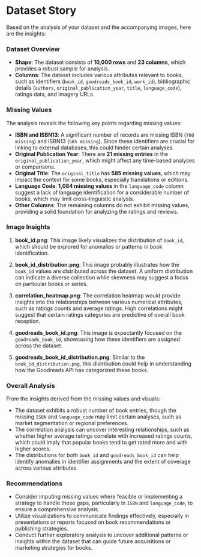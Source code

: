 # Dataset Story

Based on the analysis of your dataset and the accompanying images, here are the insights:

### Dataset Overview
- **Shape**: The dataset consists of **10,000 rows** and **23 columns**, which provides a robust sample for analysis.
- **Columns**: The dataset includes various attributes relevant to books, such as identifiers (`book_id`, `goodreads_book_id`, `work_id`), bibliographic details (`authors`, `original_publication_year`, `title`, `language_code`), ratings data, and imagery URLs.

### Missing Values
The analysis reveals the following key points regarding missing values:
- **ISBN and ISBN13**: A significant number of records are missing ISBN (`700 missing`) and ISBN13 (`585 missing`). Since these identifiers are crucial for linking to external databases, this could hinder certain analyses.
- **Original Publication Year**: There are **21 missing entries** in the `original_publication_year`, which might affect any time-based analyses or comparisons.
- **Original Title**: The `original_title` has **585 missing values**, which may impact the context for some books, especially translations or editions.
- **Language Code**: **1,084 missing values** in the `language_code` column suggest a lack of language identification for a considerable number of books, which may limit cross-linguistic analysis.
- **Other Columns**: The remaining columns do not exhibit missing values, providing a solid foundation for analyzing the ratings and reviews.

### Image Insights
1. **book_id.png**: This image likely visualizes the distribution of `book_id`, which should be explored for anomalies or patterns in book identification.

2. **book_id_distribution.png**: This image probably illustrates how the `book_id` values are distributed across the dataset. A uniform distribution can indicate a diverse collection while skewness may suggest a focus on particular books or series.

3. **correlation_heatmap.png**: The correlation heatmap would provide insights into the relationships between various numerical attributes, such as ratings counts and average ratings. High correlations might suggest that certain ratings categories are predictive of overall book reception.

4. **goodreads_book_id.png**: This image is expectantly focused on the `goodreads_book_id`, showcasing how these identifiers are assigned across the dataset.

5. **goodreads_book_id_distribution.png**: Similar to the `book_id_distribution.png`, this distribution could help in understanding how the Goodreads API has categorized these books.

### Overall Analysis
From the insights derived from the missing values and visuals:

- The dataset exhibits a robust number of book entries, though the missing `ISBN` and `language_code` may limit certain analyses, such as market segmentation or regional preferences.
- The correlation analysis can uncover interesting relationships, such as whether higher average ratings correlate with increased ratings counts, which could imply that popular books tend to get rated more and with higher scores.
- The distributions for both `book_id` and `goodreads_book_id` can help identify anomalies in identifier assignments and the extent of coverage across various attributes.

### Recommendations
- Consider imputing missing values where feasible or implementing a strategy to handle these gaps, particularly in `ISBN` and `language_code`, to ensure a comprehensive analysis.
- Utilize visualizations to communicate findings effectively, especially in presentations or reports focused on book recommendations or publishing strategies.
- Conduct further exploratory analysis to uncover additional patterns or insights within the dataset that can guide future acquisitions or marketing strategies for books.